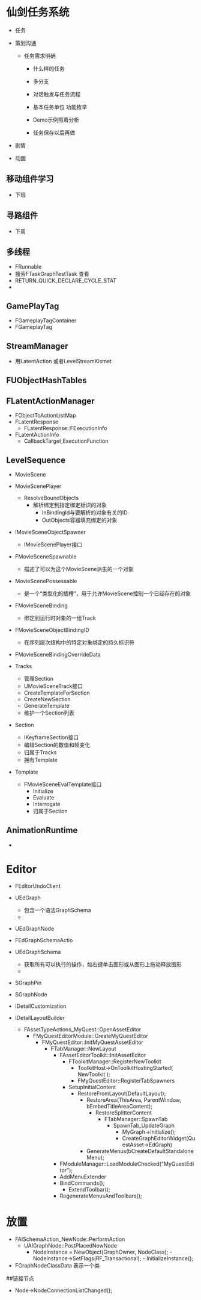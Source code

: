 # 仙剑任务系统
- 任务
- 策划沟通
  - 任务需求明确
    - 什么样的任务
    - 多分支
    - 对话触发与任务流程
    - 基本任务单位 功能枚举
    - Demo示例照着分析

    - 任务保存以后再做

- 剧情
- 动画


## 移动组件学习
- 下班
## 寻路组件
- 下周

## 多线程
- FRunnable
- 搜索FTaskGraphTestTask		 查看
- RETURN_QUICK_DECLARE_CYCLE_STAT
-
## GamePlayTag
- FGameplayTagContainer
- FGameplayTag
## StreamManager
- 用LatentAction 或者LevelStreamKismet

## FUObjectHashTables


## FLatentActionManager
- FObjectToActionListMap
- FLatentResponse
  - FLatentResponse::FExecutionInfo
- FLatentActionInfo
  -  CallbackTarget,ExecutionFunction
## LevelSequence
- MovieScene

- MovieScenePlayer
  - ResolveBoundObjects
    - 解析绑定到指定绑定标识的对象
      - InBindingId与要解析的对象有关的ID
      - OutObjects容器填充绑定的对象
- IMovieSceneObjectSpawner
  - IMovieScenePlayer接口

- FMovieSceneSpawnable
  - 描述了可以为这个MovieScene派生的一个对象
- MovieScenePossessable
  - 是一个“类型化的插槽”，用于允许MovieScene控制一个已经存在的对象

- FMovieSceneBinding
  - 绑定到运行时对象的一组Track
- FMovieSceneObjectBindingID
  - 在序列层次结构中的特定对象绑定的持久标识符
- FMovieSceneBindingOverrideData

- Tracks
  - 管理Section
  - UMovieSceneTrack接口
  - CreateTemplateForSection
  - CreateNewSection
  - GenerateTemplate
  - 维护一个Section列表

- Section
  - IKeyframeSection接口  
  - 编辑Section的数值和帧变化
  - 归属于Tracks
  - 拥有Template

- Template
  - FMovieSceneEvalTemplate接口
    - Initialize
    - Evaluate
    - Interrogate
    - 归属于Section

## AnimationRuntime
-

# Editor
- FEditorUndoClient

- UEdGraph
  - 包含一个语法GraphSchema
  -
- UEdGraphNode

- FEdGraphSchemaActio

- UEdGraphSchema
  - 获取所有可以执行的操作，如右键单击图形或从图形上拖动释放图形
  - 
- SGraphPin

- SGraphNode

- IDetailCustomization

- IDetailLayoutBuilder

  - FAssetTypeActions_MyQuest::OpenAssetEditor
    - FMyQuestEditorModule::CreateMyQuestEditor
      - FMyQuestEditor::InitMyQuestAssetEditor
        - FTabManager::NewLayout
          - FAssetEditorToolkit::InitAssetEditor
            - FToolkitManager::RegisterNewToolkit
              - ToolkitHost->OnToolkitHostingStarted( NewToolkit );
              - FMyQuestEditor::RegisterTabSpawners
            - SetupInitialContent
              - RestoreFromLayout(DefaultLayout);
                - RestoreArea(ThisArea, ParentWindow, bEmbedTitleAreaContent);
                  - RestoreSplitterContent
                    - FTabManager::SpawnTab
                      - SpawnTab_UpdateGraph
                        - MyGraph->Initialize();
                        - CreateGraphEditorWidget(QuestAsset->EdGraph)
	            - GenerateMenus(bCreateDefaultStandaloneMenu);
          - FModuleManager::LoadModuleChecked<FMyQuestEditorModule>("MyQuestEditor");
          - AddMenuExtender
          - BindCommands();
	        - ExtendToolbar();
          - RegenerateMenusAndToolbars();


# 放置
  - FAISchemaAction_NewNode::PerformAction  
    - UAIGraphNode::PostPlacedNewNode
      - NodeInstance = NewObject<UObject>(GraphOwner, NodeClass);
			- NodeInstance->SetFlags(RF_Transactional);
			- InitializeInstance();
  - FGraphNodeClassData 表示一个类

##链接节点
- Node->NodeConnectionListChanged();
